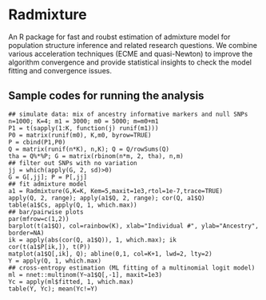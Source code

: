 # Radmixture

An R package for fast and roubst estimation of admixture model for population structure inference and related research questions. We combine various acceleration techniques (ECME and quasi-Newton) to improve the algorithm convergence and provide statistical insights to check the model fitting
and convergence issues.


## Sample codes for running the analysis
```
## simulate data: mix of ancestry informative markers and null SNPs
n=1000; K=4; m1 = 3000; m0 = 5000; m=m0+m1
P1 = t(sapply(1:K, function(j) runif(m1)))
P0 = matrix(runif(m0), K,m0, byrow=TRUE)
P = cbind(P1,P0)
Q = matrix(runif(n*K), n,K); Q = Q/rowSums(Q)
tha = Q%*%P; G = matrix(rbinom(n*m, 2, tha), n,m)
## filter out SNPs with no variation
jj = which(apply(G, 2, sd)>0)
G = G[,jj]; P = P[,jj]
## fit admixture model
a1 = Radmixture(G,K=K, Kem=5,maxit=1e3,rtol=1e-7,trace=TRUE)
apply(Q, 2, range); apply(a1$Q, 2, range); cor(Q, a1$Q)
table(a1$Cs, apply(Q, 1, which.max))
## bar/pairwise plots
par(mfrow=c(1,2))
barplot(t(a1$Q), col=rainbow(K), xlab="Individual #", ylab="Ancestry", border=NA)
ik = apply(abs(cor(Q, a1$Q)), 1, which.max); ik
cor(t(a1$P[ik,]), t(P))
matplot(a1$Q[,ik], Q); abline(0,1, col=K+1, lwd=2, lty=2)
Y = apply(Q, 1, which.max)
## cross-entropy estimation (ML fitting of a multinomial logit model)
ml = nnet::multinom(Y~a1$Q[,-1], maxit=1e3)
Yc = apply(ml$fitted, 1, which.max)
table(Y, Yc); mean(Yc!=Y)
```
